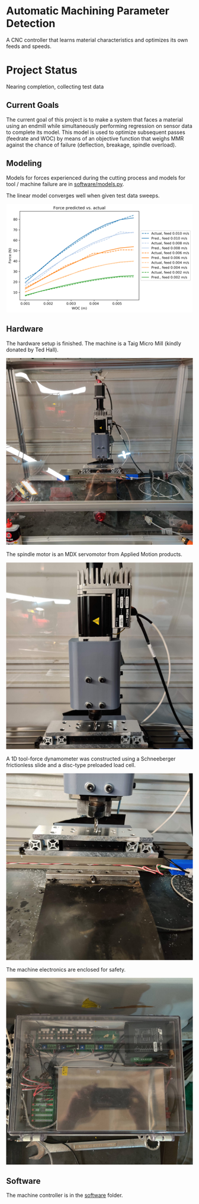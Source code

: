 # Automatic Machining Parameter Detection
A CNC controller that learns material characteristics and optimizes its own feeds and speeds.

# Project Status
Nearing completion, collecting test data

## Current Goals
The current goal of this project is to make a system that faces a material using an endmill while simultaneously performing regression on sensor data to complete its model. This model is used to optimize subsequent passes (feedrate and WOC) by means of an objective function that weighs MMR against the chance of failure (deflection, breakage, spindle overload).

## Modeling
Models for forces experienced during the cutting process and models for tool / machine failure are in [software/models.py](software/models.py).

The linear model converges well when given test data sweeps. 

![](assets/6061-sweep-wide_forces.png)

## Hardware
The hardware setup is finished. The machine is a Taig Micro Mill (kindly donated by Ted Hall).

![](assets/machine.jpg)

The spindle motor is an MDX servomotor from Applied Motion products.

![](assets/spindle.jpg)

A 1D tool-force dynamometer was constructed using a Schneeberger frictionless slide and a disc-type preloaded load cell.

![](assets/tfd_1.jpg)

The machine electronics are enclosed for safety.

![](assets/cabinet.jpg)

## Software
The machine controller is in the [software](software/) folder.



